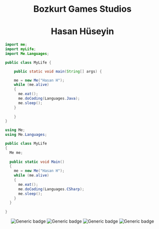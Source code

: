 <div align="center">
<h1>Bozkurt Games Studios</h1>
</div>
<div>


<div align="center">
<h1>Hasan Hüseyin</h1>
</div>
<div>

```java 
import me;
import myLife;
import Me.Languages;

public class MyLife {

    public static void main(String[] args) {

    me = new Me("Hasan H");
    while (me.alive) 
    {
      me.eat();
      me.doCoding(Languages.Java);
      me.sleep();
    }
  
    }
}
  ```
  
```cs
using Me;
using Me.Languages;

public class MyLife 
{
  Me me;
  
  public static void Main() 
  {
    me = new Me("Hasan H");
    while (me.alive) 
    {
      me.eat();
      me.doCoding(Languages.CSharp);
      me.sleep();
    }
  }
  
}
```
</div>

<div align="center">

![Generic badge](https://img.shields.io/badge/Game-red.svg)
![Generic badge](https://img.shields.io/badge/engine-Unity-gray.svg)
![Generic badge](https://img.shields.io/badge/language-CSharp-blue.svg)
![Generic badge](https://img.shields.io/badge/language-Java-green.svg)

<br>
</div>
